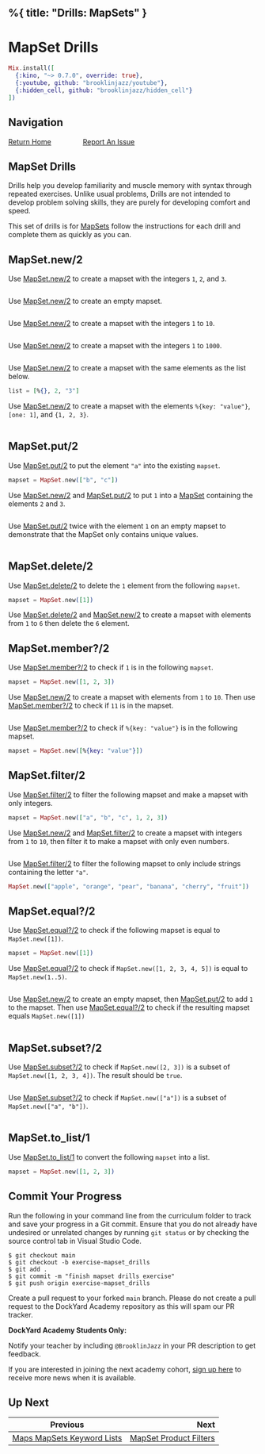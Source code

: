 %{
  title: "Drills: MapSets"
}
---
# MapSet Drills

```elixir
Mix.install([
  {:kino, "~> 0.7.0", override: true},
  {:youtube, github: "brooklinjazz/youtube"},
  {:hidden_cell, github: "brooklinjazz/hidden_cell"}
])
```

## Navigation

[Return Home](../start.livemd)<span style="padding: 0 30px"></span>
[Report An Issue](https://github.com/DockYard-Academy/beta_curriculum/issues/new?assignees=&labels=&template=issue.md&title=)

## MapSet Drills

Drills help you develop familiarity and muscle memory with syntax through repeated exercises. Unlike usual problems, Drills are not intended to develop problem solving skills, they are purely for developing comfort and speed.

This set of drills is for [MapSets](../reading/maps_mapsets_keyword_lists.livemd) follow the instructions for each drill and complete them as quickly as you can.

## MapSet.new/2

Use [MapSet.new/2](https://hexdocs.pm/elixir/MapSet.html#new/2) to create a mapset with the integers `1`, `2`, and `3`.

```elixir

```

Use [MapSet.new/2](https://hexdocs.pm/elixir/MapSet.html#new/2) to create an empty mapset.

```elixir

```

Use [MapSet.new/2](https://hexdocs.pm/elixir/MapSet.html#new/2) to create a mapset with the integers `1` to `10`.

```elixir

```

Use [MapSet.new/2](https://hexdocs.pm/elixir/MapSet.html#new/2) to create a mapset with the integers `1` to `1000`.

```elixir

```

Use [MapSet.new/2](https://hexdocs.pm/elixir/MapSet.html#new/2) to create a mapset with the same elements as the list below.

```elixir
list = [%{}, 2, "3"]
```

Use [MapSet.new/2](https://hexdocs.pm/elixir/MapSet.html#new/2) to create a mapset with the elements `%{key: "value"}`, `[one: 1]`, and `{1, 2, 3}`.

```elixir

```

## MapSet.put/2

Use [MapSet.put/2](https://hexdocs.pm/elixir/MapSet.html#put/2) to put the element `"a"` into the existing `mapset`.

```elixir
mapset = MapSet.new(["b", "c"])
```

Use [MapSet.new/2](https://hexdocs.pm/elixir/MapSet.html#new/2) and [MapSet.put/2](https://hexdocs.pm/elixir/MapSet.html#put/2) to put `1` into a [MapSet](https://hexdocs.pm/elixir/MapSet.html) containing the elements `2` and `3`.

```elixir

```

Use [MapSet.put/2](https://hexdocs.pm/elixir/MapSet.html#put/2) twice with the element `1` on an empty mapset to demonstrate that the MapSet only contains unique values.

```elixir

```

## MapSet.delete/2

Use [MapSet.delete/2](https://hexdocs.pm/elixir/MapSet.html#delete/2) to delete the `1` element from the following `mapset`.

```elixir
mapset = MapSet.new([1])
```

Use [MapSet.delete/2](https://hexdocs.pm/elixir/MapSet.html#delete/2) and [MapSet.new/2](https://hexdocs.pm/elixir/MapSet.html#new/2) to create a mapset with elements from `1` to `6` then delete the `6` element.

## MapSet.member?/2

Use [MapSet.member?/2](https://hexdocs.pm/elixir/MapSet.html#member?/2) to check if `1` is in the following `mapset`.

```elixir
mapset = MapSet.new([1, 2, 3])
```

Use [MapSet.new/2](https://hexdocs.pm/elixir/MapSet.html#new/2) to create a mapset with elements from `1` to `10`. Then use [MapSet.member?/2](https://hexdocs.pm/elixir/MapSet.html#member?/2) to check if `11` is in the mapset.

```elixir

```

Use [MapSet.member?/2](https://hexdocs.pm/elixir/MapSet.html#member?/2) to check if `%{key: "value"}` is in the following mapset.

```elixir
mapset = MapSet.new([%{key: "value"}])
```

## MapSet.filter/2

Use [MapSet.filter/2](https://hexdocs.pm/elixir/MapSet.html#filter/2) to filter the following mapset and make a mapset with only integers.

```elixir
mapset = MapSet.new(["a", "b", "c", 1, 2, 3])
```

Use [MapSet.new/2](https://hexdocs.pm/elixir/MapSet.html#new/2) and [MapSet.filter/2](https://hexdocs.pm/elixir/MapSet.html#filter/2) to create a mapset with integers from `1` to `10`, then filter it to make a mapset with only even numbers.

```elixir

```

Use [MapSet.filter/2](https://hexdocs.pm/elixir/MapSet.html#filter/2) to filter the following mapset to only include strings containing the letter `"a"`.

```elixir
MapSet.new(["apple", "orange", "pear", "banana", "cherry", "fruit"])
```

## MapSet.equal?/2

Use [MapSet.equal?/2](https://hexdocs.pm/elixir/MapSet.html#equal?/2) to check if the following mapset is equal to `MapSet.new([1])`.

```elixir
mapset = MapSet.new([1])
```

Use [MapSet.equal?/2](https://hexdocs.pm/elixir/MapSet.html#equal?/2) to check if `MapSet.new([1, 2, 3, 4, 5])` is equal to `MapSet.new(1..5)`.

```elixir

```

Use [MapSet.new/2](https://hexdocs.pm/elixir/MapSet.html#new/2) to create an empty mapset, then [MapSet.put/2](https://hexdocs.pm/elixir/MapSet.html#put/2) to add `1` to the mapset.
Then use [MapSet.equal?/2](https://hexdocs.pm/elixir/MapSet.html#equal?/2) to check if the resulting mapset equals `MapSet.new([1])`

```elixir

```

## MapSet.subset?/2

Use [MapSet.subset?/2](https://hexdocs.pm/elixir/MapSet.html#subset?/2) to check if `MapSet.new([2, 3])` is a subset of `MapSet.new([1, 2, 3, 4])`. The result should be `true`.

```elixir

```

Use [MapSet.subset?/2](https://hexdocs.pm/elixir/MapSet.html#subset?/2) to check if `MapSet.new(["a"])` is a subset of `MapSet.new(["a", "b"])`.

```elixir

```

## MapSet.to_list/1

Use [MapSet.to_list/1](https://hexdocs.pm/elixir/MapSet.html#to_list/1) to convert the following `mapset` into a list.

```elixir
mapset = MapSet.new([1, 2, 3])
```

## Commit Your Progress

Run the following in your command line from the curriculum folder to track and save your progress in a Git commit.
Ensure that you do not already have undesired or unrelated changes by running `git status` or by checking the source control tab in Visual Studio Code.

```
$ git checkout main
$ git checkout -b exercise-mapset_drills
$ git add .
$ git commit -m "finish mapset drills exercise"
$ git push origin exercise-mapset_drills
```

Create a pull request to your forked `main` branch. Please do not create a pull request to the DockYard Academy repository as this will spam our PR tracker.

**DockYard Academy Students Only:**

Notify your teacher by including `@BrooklinJazz` in your PR description to get feedback.

If you are interested in joining the next academy cohort, [sign up here](https://academy.dockyard.com/) to receive more news when it is available.

## Up Next

| Previous                                                                   | Next                                                                 |
| -------------------------------------------------------------------------- | -------------------------------------------------------------------: |
| [Maps MapSets Keyword Lists](../reading/maps_mapsets_keyword_lists.livemd) | [MapSet Product Filters](../exercises/mapset_product_filters.livemd) |

